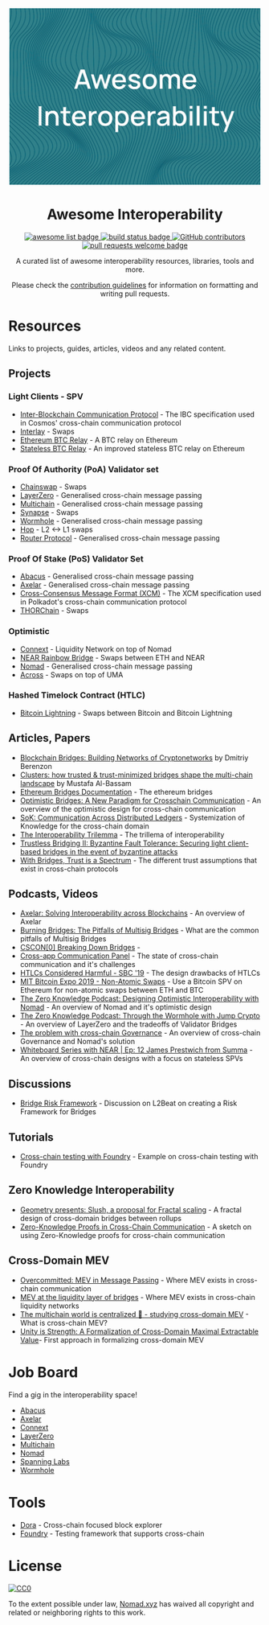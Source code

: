 <div align="center">
  <img alt="awesome interop logo" src="./assets/cover.jpg" width="500">
  <h1 align="center">Awesome Interoperability</h1>
  <p align="center">
    <a href="https://github.com/sindresorhus/awesome">
      <img alt="awesome list badge" src="https://cdn.rawgit.com/sindresorhus/awesome/d7305f38d29fed78fa85652e3a63e154dd8e8829/media/badge.svg">
    </a>
    <a href="#buildstatus">
      <img alt="build status badge" src="https://github.com/nomad-xyz/awesome-interoperability/workflows/Build/badge.svg">
    </a>
    <a href="https://github.com/nomad-xyz/awesome-interoperability/graphs/contributors">
      <img alt="GitHub contributors" src="https://img.shields.io/github/contributors/nomad-xyz/awesome-interoperability">
    </a>
    <a href="http://makeapullrequest.com">
      <img alt="pull requests welcome badge" src="https://img.shields.io/badge/PRs-welcome-brightgreen.svg?style=flat">
    </a>
  </p>

  <p align="center">A curated list of awesome interoperability resources, libraries, tools and more.</p>
  <p align="center">Please check the <a href="CONTRIBUTING.md">contribution guidelines</a> for information on formatting and writing pull requests.</p>

</div>

# Resources

Links to projects, guides, articles, videos and any related content.

## Projects

### Light Clients - SPV

- [Inter-Blockchain Communication Protocol](https://tutorials.cosmos.network/academy/4-ibc/what-is-ibc.html) - The IBC specification used in Cosmos' cross-chain communication protocol
- [Interlay](https://docs.interlay.io/#/) - Swaps
- [Ethereum BTC Relay](https://github.com/ethereum/btcrelay) - A BTC relay on Ethereum
- [Stateless BTC Relay](https://github.com/summa-tx/relays) - An improved stateless BTC relay on Ethereum

### Proof Of Authority (PoA) Validator set

- [Chainswap](https://docs.chainswap.com/) - Swaps
- [LayerZero](https://layerzero.gitbook.io/docs/) - Generalised cross-chain message passing
- [Multichain](https://docs.multichain.org/getting-started/introduction) - Generalised cross-chain message passing
- [Synapse](https://docs.synapseprotocol.com/) - Swaps
- [Wormhole](https://book.wormholenetwork.com/) - Generalised cross-chain message passing
- [Hop](https://docs.hop.exchange/) - L2 <-> L1 swaps
- [Router Protocol](https://docs.routerprotocol.com/whitepaper/abstract) - Generalised cross-chain message passing

### Proof Of Stake (PoS) Validator Set

- [Abacus](https://docs.useabacus.network/abacus-docs/introduction/what-is-abacus) - Generalised cross-chain message passing
- [Axelar](https://docs.axelar.dev/) - Generalised cross-chain message passing
- [Cross-Consensus Message Format (XCM)](https://wiki.polkadot.network/docs/learn-crosschain) - The XCM specification used in Polkadot's cross-chain communication protocol
- [THORChain](https://thorchain.org/document-library) - Swaps

### Optimistic

- [Connext](https://docs.connext.network/) - Liquidity Network on top of Nomad
- [NEAR Rainbow Bridge](https://near.org/bridge/) - Swaps between ETH and NEAR
- [Nomad](https://docs.nomad.xyz/) - Generalised cross-chain message passing
- [Across](https://docs.across.to/v2/) - Swaps on top of UMA

### Hashed Timelock Contract (HTLC)

- [Bitcoin Lightning](https://docs.lightning.engineering/the-lightning-network/overview) - Swaps between Bitcoin and Bitcoin Lightning

## Articles, Papers

- [Blockchain Bridges: Building Networks of Cryptonetworks](https://medium.com/1kxnetwork/blockchain-bridges-5db6afac44f8) by Dmitriy Berenzon
- [Clusters: how trusted & trust-minimized bridges shape the multi-chain landscape](https://blog.celestia.org/clusters/) by Mustafa Al-Bassam
- [Ethereum Bridges Documentation](https://ethereum.org/en/developers/docs/bridges/) - The ethereum bridges
- [Optimistic Bridges: A New Paradigm for Crosschain Communication](https://blog.connext.network/optimistic-bridges-fb800dc7b0e0) - An overview of the optimistic design for cross-chain communication
- [SoK: Communication Across Distributed Ledgers](https://eprint.iacr.org/2019/1128) - Systemization of Knowledge for the cross-chain domain
- [The Interoperability Trilemma](https://blog.connext.network/the-interoperability-trilemma-657c2cf69f17) - The trillema of interoperability
- [Trustless Bridging II: Byzantine Fault Tolerance: Securing light client-based bridges in the event of byzantine attacks](https://medium.com/composable-finance/trustless-bridging-ii-byzantine-fault-tolerance-591e8b2d196e)
- [With Bridges, Trust is a Spectrum](https://blog.li.fi/li-fi-with-bridges-trust-is-a-spectrum-354cd5a1a6d8) - The different trust assumptions that exist in cross-chain protocols

## Podcasts, Videos

- [Axelar: Solving Interoperability across Blockchains](https://www.youtube.com/watch?v=m2RF_yWE6xo) - An overview of Axelar
- [Burning Bridges: The Pitfalls of Multisig Bridges](https://www.youtube.com/watch?v=0L9G1zKjpqA) - What are the common pitfalls of Multisig Bridges
- [CSCON[0] Breaking Down Bridges](https://www.youtube.com/watch?v=b0mC-ZqN8Oo) -
- [Cross-app Communication Panel](https://youtube.com/watch?v=EYzYAokCVgM) - The state of cross-chain communication and it's challenges
- [HTLCs Considered Harmful - SBC '19](https://www.youtube.com/watch?v=qUAyW4pdooA&t=1244s) - The design drawbacks of HTLCs
- [MIT Bitcoin Expo 2019 - Non-Atomic Swaps](https://www.youtube.com/watch?v=njGSFAOz7F8) - Use a Bitcoin SPV on Ethereum for non-atomic swaps between ETH and BTC
- [The Zero Knowledge Podcast: Designing Optimistic Interoperability with Nomad](https://www.youtube.com/watch?v=jBGVy2uVy2U) - An overview of Nomad and it's optimistic design
- [The Zero Knowledge Podcast: Through the Wormhole with Jump Crypto](https://www.youtube.com/watch?v=N-gayIFspno) - An overview of LayerZero and the tradeoffs of Validator Bridges
- [The problem with cross-chain Governance](https://www.youtube.com/watch?v=MmMpB6PxXrs&t) - An overview of cross-chain Governance and Nomad's solution
- [Whiteboard Series with NEAR | Ep: 12 James Prestwich from Summa](https://www.youtube.com/watch?v=0kaFloM9Qx4) - An overview of cross-chain designs with a focus on stateless SPVs

## Discussions

- [Bridge Risk Framework](https://gov.l2beat.com/t/l2bridge-risk-framework/31) - Discussion on L2Beat on creating a Risk Framework for Bridges

## Tutorials

- [Cross-chain testing with Foundry](https://twitter.com/hexonaut/status/1545845549328465932) - Example on cross-chain testing with Foundry

## Zero Knowledge Interoperability

- [Geometry presents: Slush, a proposal for Fractal scaling](https://hackmd.io/@kalmanlajko/rkgg9GLG5) - A fractal design of cross-domain bridges between rollups
- [Zero-Knowledge Proofs in Cross-Chain Communication](https://www.youtube.com/watch?v=6HftDh9mk-8) - A sketch on using Zero-Knowledge proofs for cross-chain communication

## Cross-Domain MEV

- [Overcommitted: MEV in Message Passing](https://www.youtube.com/watch?v=jCKumKWtYVQ) - Where MEV exists in cross-chain communication
- [MEV at the liquidity layer of bridges](https://www.youtube.com/watch?v=F_zi9oToHtU) - Where MEV exists in cross-chain liquidity networks
- [The multichain world is centralized 🙁 - studying cross-domain MEV](https://www.youtube.com/watch?v=dv5-Lzntv5M) - What is cross-chain MEV?
- [Unity is Strength: A Formalization of Cross-Domain Maximal Extractable Value](https://arxiv.org/abs/2112.01472)- First approach in formalizing cross-domain MEV

# Job Board

Find a gig in the interoperability space!

- [Abacus](https://jobs.lever.co/Abacus/)
- [Axelar](https://axelar.network/careers)
- [Connext](https://jobs.connext.network/Connext-Job-Board-d89dc91421794b47ab4a2356495a2a9c)
- [LayerZero](https://boards.greenhouse.io/layerzerolabs)
- [Multichain](https://docs.multichain.org/getting-started/careers)
- [Nomad](https://boards.greenhouse.io/nomad)
- [Spanning Labs](https://www.spanninglabs.com/#careers)
- [Wormhole](https://boards.greenhouse.io/wormhole)

# Tools

- [Dora](https://www.ondora.xyz/) - Cross-chain focused block explorer
- [Foundry](https://getfoundry.sh) - Testing framework that supports cross-chain

# License

[![CC0](https://mirrors.creativecommons.org/presskit/buttons/88x31/svg/cc-zero.svg)](https://creativecommons.org/publicdomain/zero/1.0/)

To the extent possible under law, [Nomad.xyz](https://github.com/nomad-xyz) has waived all copyright and related or neighboring rights to this work.

